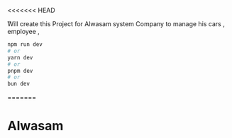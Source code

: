 <<<<<<< HEAD

ًWill create this Project for Alwasam system Company to manage his cars , employee , 

```bash
npm run dev
# or
yarn dev
# or
pnpm dev
# or
bun dev
```
=======
# Alwasam
>>>>>>>
